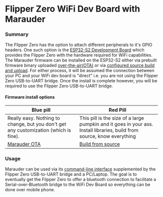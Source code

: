 # Flipper Zero WiFi Dev Board with Marauder

### Summary
The Flipper Zero has the option to attach different peripherals to it's GPIO headers. One such option is the [ESP32-S2 Development Board](https://shop.flipperzero.one/products/wifi-devboard) which provides the Flipper Zero with the hardware required for WiFi capabilities. The Marauder firmware can be installed on the ESP32-S2 either via prebuilt firmware binary uploaded [over-the-air(OTA)](installing-firmware-via-ota) or via [configured source build and upload](installing-firmware-from-source). For either process, it will be assumed the connection between your PC and your WiFi dev board is "direct" i.e. you are not using the Flipper Zero USB-to-UART bridge. Once the install is complete however, you will be required to use the Flipper Zero USB-to-UART bridge.

#### Firmware install options
| Blue pill | Red Pill |
| --------- | -------- |
| Really easy. Nothing to change, but you don't get any customization (which is fine). | This pill is the size of a large pumpkin and it goes in your ass. Install libraries, build from source, know everything |
| [Marauder OTA](installing-firmware-via-ota) | [Build from source](installing-firmware-from-source)

### Usage
Marauder can be used via its [command-line interface](cli) supplemented by the Flipper Zero USB-to-UART bridge and a PC/Laptop. The goal is to eventually get the Flipper Zero to offer a bluetooth connection to facilitate a Serial-over-Bluetooth bridge to the WiFi Dev Board so everything can be done over mobile phone.